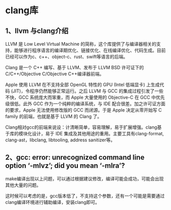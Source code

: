 # clang库

## 1、llvm 与clang介绍
LLVM 是 Low Level Virtual Machine 的简称，这个库提供了与编译器相关的支持，能够进行程序语言的编译期优化、链接优化、在线编译优化、代码生成。目前已经可以作为c、c++、object-c、rust、swift等语言的后端。

Clang 是一个 C++ 编写、基于 LLVM、发布于 LLVM BSD 许可证下的 C/C++/Objective C/Objective C++编译器前端。

Apple 使用 LLVM 在不支持全部 OpenGL 特性的 GPU (Intel 低端显卡) 上生成代码 (JIT)，令程序仍然能够正常运行。之后 LLVM 与 GCC 的集成过程引发了一些不快，GCC 系统庞大而笨重，而 Apple 大量使用的 Objective-C 在 GCC 中优先级很低。此外 GCC 作为一个纯粹的编译系统，与 IDE 配合很差。加之许可证方面的要求，Apple 无法使用修改版的 GCC 而闭源。于是 Apple 决定从零开始写 C family 的前端，也就是基于 LLVM 的 Clang 了。

Clang相对gcc的前端来说设：计清晰简单，容易理解，易于扩展增强。clang基于库的模块化设计，易于 IDE 集成及其他用途的重用。主要工具有clang-format, clang-ast，libclang, libtooling, address sanitizer等。




## 2、gcc: error: unrecognized command line option ‘-mlvz’; did you mean ‘-mlra’?
make编译出现以上问题，可以通过根据建议修改，编译可能会成功，可能会出现其他大量的问题。

这时候可以考虑的是，gcc版本低了，不支持这个参数，还有一个可能是需要通过clang编译环境进行辅助编译，安装clang即可。









